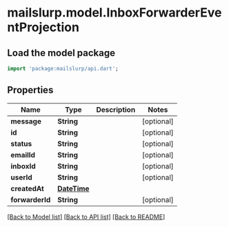 # mailslurp.model.InboxForwarderEventProjection

## Load the model package
```dart
import 'package:mailslurp/api.dart';
```

## Properties
Name | Type | Description | Notes
------------ | ------------- | ------------- | -------------
**message** | **String** |  | [optional] 
**id** | **String** |  | [optional] 
**status** | **String** |  | [optional] 
**emailId** | **String** |  | [optional] 
**inboxId** | **String** |  | [optional] 
**userId** | **String** |  | [optional] 
**createdAt** | [**DateTime**](DateTime) |  | 
**forwarderId** | **String** |  | [optional] 

[[Back to Model list]](../README#documentation-for-models) [[Back to API list]](../README#documentation-for-api-endpoints) [[Back to README]](../README)


